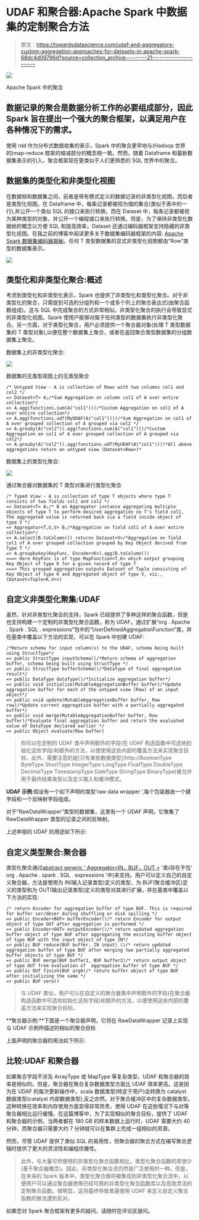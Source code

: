 # UDAF 和聚合器:Apache Spark 中数据集的定制聚合方法

> 原文：<https://towardsdatascience.com/udaf-and-aggregators-custom-aggregation-approaches-for-datasets-in-apache-spark-68dc4d09796d?source=collection_archive---------21----------------------->

![](img/c97855d5b30bfa5f43261819216829c0.png)

Apache Spark 中的聚合

## 数据记录的聚合是数据分析工作的必要组成部分，因此 Spark 旨在提出一个强大的聚合框架，以满足用户在各种情况下的需求。

使用 rdd 作为分布式数据收集的表示，Spark 中的聚合更早地与(Hadoop 世界的)map-reduce 框架的缩减部分的概念相一致。然而，随着 Dataframe 和最新数据集表示的引入，聚合框架现在更类似于人们更熟悉的 SQL 世界中的聚合。

## 数据集的类型化和非类型化视图

在数据帧和数据集之间，前者是带有模式定义的数据记录的非类型化视图，而后者是类型化视图。在 Dataframe 中，每条记录都被视为值的集合(类似于表中的一行),并公开一个类似 SQL 的接口来执行转换。而在 Dataset 中，每条记录都被视为某种类型的对象，并公开一个编程接口来执行转换。但是，为了保持非类型化数据帧的概念以方便 SQL 和提高效率，Dataset 还通过编码器框架支持隐藏的非类型化视图。在我之前的博客中阅读更多关于数据集编码器框架的内容: [Apache Spark 数据集编码器揭秘](https://medium.com/me/stats/post/4a3026900d63)。任何 T 类型数据集的显式非类型化视图都由“Row”类型的数据集表示。

![](img/a81cb66425f82994d835d92a5897dc8b.png)

## 类型化和非类型化聚合:概述

考虑到类型化和非类型化表示，Spark 也提供了非类型化和类型化聚合。对于非类型化的聚合，只需提到可选的分组列和一个或多个列上的聚合表达式(由聚合函数组成)。这与 SQL 中完成聚合的方式非常相似。非类型化聚合的执行会导致显式的非类型化视图。Spark 使用户能够对属于任何类型的数据集执行非类型化聚合。另一方面，对于类型化聚合，用户必须提供一个聚合器对象(处理 T 类型数据集的 T 类型对象),以便在整个数据集上聚合，或者在返回聚合类型数据集的分组数据集上聚合。

数据集上的非类型化聚合:

![](img/14000ad0b22d75e6caa19c6ece03971e.png)

数据集的无类型视图上的无类型聚合

```
/* Untyped View - A is collection of Rows with two columns col1 and col2 */
=> Dataset<T> A;/*Sum Aggregation on column col1 of A over entire collection*/
=> A.agg(functions.sum(A("col1")))/*Custom Aggregation on col1 of A over entire collection*/
=> A.agg(functions.udf(MyUDAF(A("col1"))))/*Sum Aggregation on col1 of A over grouped collection of A grouped via col2 */
=> A.grouby(A("col2")).agg(functions.sum(A("col1")))/*Custom Aggregation on col1 of A over grouped collection of A grouped via col2*/
=> A.grouby(A("col2")).agg(functions.udf(MyUDAF(A("col1"))))*All above aggregations return an untyped view (Dataset<Row>)*
```

数据集上的类型化聚合:

![](img/3ae2ec1f520e1cb2bc6f0228e958bc60.png)

通过聚合器对数据集<t>的 T 类型对象进行类型化聚合</t>

```
/* Typed View - A is collection of type T objects where type T consists of two fields col1 and col2 */
=> Dataset<T> A;/* B an Aggregator instance aggregating multiple objects of type T to perform desired aggregation on T's field col1, The aggregated value is returned back via a field inside object of type V */
=> Aggregator<T,U,V> B;/*Aggregation on field col1 of A over entire collection*/
=> A.select(B.toColumn()) returns Dataset<V>/*Aggregation on field col1 of A over grouped collection grouped by Key Object derived from Type T */
=> A.groupbykey(KeyFunc, Encoder<K>).agg(B.toColumn()) 
===> Here KeyFunc is of type MapFunction<T,K> which output grouping Key Object of type K for a given record of type T
===> This grouped aggregation outputs Dataset of Tuple consisting of Key Object of type K and Aggregated object of type V, viz., (Dataset<Tuple<K,V>>) 
```

## 自定义非类型化聚集:UDAF

虽然，针对非类型化聚合的支持，Spark 已经提供了多种这样的聚合函数，但是也支持构建一个定制的非类型化聚合函数，称为 UDAF。通过扩展“org . Apache . Spark . SQL . expressions”包中的“UserDefinedAggregationFunction”类，并在基类中覆盖以下方法的实现，可以在 Spark 中创建 UDAF:

```
/*Return schema for input column(s) to the UDAF, schema being built using StructType*/
=> public StructType inputSchema()/*Return schema of aggregation buffer, schema being built using StructType */
=> public StructType bufferSchema()/*DataType of final aggregation result*/
=> public DataType dataType()/*Initialize aggregation buffer*/
=> public void initialize(MutableAggregationBuffer buffer)/*Update aggregation buffer for each of the untyped view (Row) of an input object*/
=> public void update(MutableAggregationBuffer buffer, Row row)/*Update current aggregation buffer with a partially aggregated buffer*/
=> public void merge(MutableAggregationBuffer buffer, Row buffer)/*Evaluate final aggregation buffer and return the evaluated value of DataType declared earlier */
=> public Object evaluate(Row buffer)
```

> 你可以在定制的 UDAF 类中声明额外的字段(在 UDAF 构造函数中可选地初始化这些字段)和额外的方法，以便使用这些内部的覆盖方法来实现聚合目标。此外，需要注意的是[只有某些数据类型](http://BooleanType ByteType ShortType IntegerType LongType FloatType DoubleType DecimalType TimestampType DateType StringType BinaryType)被允许用于最终结果类型以及定义输入和缓冲模式。

**UDAF 示例**:假设有一个如下声明的类型‘raw data wrapper ’,每个包装器由一个键字段和一个反映射字段组成。

对于“RawDataWrapper”类型的数据集，这里有一个 UDAF 声明，它聚集了 RawDataWrapper 类型的记录之间的反映射。

上述申报的 UDAF 的用途如下所示:

## 自定义类型聚合:聚合器

类型化聚合通过[abstract generic ' Aggregator<IN，BUF，OUT >](https://spark.apache.org/docs/latest/api/java/index.html?org/apache/spark/sql/Dataset.html) '类(存在于包' org . Apache . spark . SQL . expressions '中)来支持。用户可以定义自己的自定义聚合器，方法是使用为 IN(输入记录类型)定义的类型、为 BUF(聚合缓冲区)定义的类型和为 OUT(输出记录类型)定义的类型对其进行扩展，并在基类中覆盖以下方法的实现:

```
/* return Encoder for aggregation buffer of type BUF. This is required for buffer ser/deser during shuffling or disk spilling */
=> public Encoder<BUF> bufferEncoder()/* return Encoder for output object of type OUT after aggregation is performed */
=> public Encoder<OUT> outputEncoder()/* return updated aggregation buffer object of type BUF after aggregating the existing buffer object of type BUF with the input object of type IN*/
=> public BUF reduce(BUF buffer, IN input) ()/* return updated aggregation buffer of type BUF after merging two partially aggregated buffer objects of type BUF */
=> public BUF merge(BUF buffer1, BUF buffer2)/* return output object of type OUT from evaluation of  aggregation buffer of type BUF */
=> public OUT finish(BUF arg0)/* return buffer object of type BUF after initializing the same */
=> public BUF zero()
```

> 与 UDAF 类似，用户可以在自定义的聚合器类中声明额外的字段(在聚合器构造函数中可选地初始化这些字段)和额外的方法，以便使用这些内部的覆盖方法来实现聚合目标。

**聚合器示例:**下面是一个聚合器声明，它将在 RawDataWrapper 记录上实现与 UDAF 示例所描述的相似的聚合目标

上面声明的聚合器的用法如下所示:

## 比较:UDAF 和聚合器

如果聚合字段不涉及 ArrayType 或 MapType 等复杂类型，UDAF 和聚合器的效率是相似的。但是，聚合器在聚合复杂数据类型方面比 UDAF 效率更高。这是因为在 UDAF 的每次更新操作中，scala 数据类型(特定于用户)会转换为 catalyst 数据类型(catalyst 内部数据类型),反之亦然。对于聚合缓冲区中的复杂数据类型，这种转换在效率和内存使用方面变得非常昂贵，使得 UDAF 在这些情况下与对等聚合器相比运行缓慢。在这篇博客中，为了实现相似的聚合目标，提供了 UDAF 和聚合器的示例，当两者都在 180 GB 的样本数据上运行时，UDAF 需要大约 40 分钟，而聚合器只需要大约 7 分钟就可以在集群上完成一组相似的资源。

然而，尽管 UDAF 提供了类似 SQL 的易用性，但聚合器的聚合方式在编写聚合逻辑时提供了更大的灵活性和编程优雅性。

> 此外，与大量可供使用的非类型化聚合函数相比，类型化聚合函数的库很少(基于聚合器概念)。因此，非类型化聚合流仍然是广泛使用的一种。但是，在未来的 Spark 版本中，类型化聚合器将被集成到非类型化聚合流中，以便用户可以通过聚合器使用已经可用的非类型化聚合函数库以及高效灵活的定制聚合函数。很明显，这将最终导致普遍使用 UDAF 来定义自定义聚合函数的做法遭到反对。

如果您对 Spark 聚合框架有更多的疑问，请随时在评论区提问。